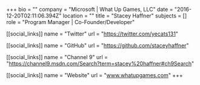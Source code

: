 +++
bio = ""
company = "Microsoft | What Up Games, LLC"
date = "2016-12-20T02:11:06.394Z"
location = ""
title = "Stacey Haffner"
subjects = []
role = "Program Manager | Co-Founder/Developer"

[[social_links]]
  name = "Twitter"
  url = "https://twitter.com/yecats131"

[[social_links]]
  name = "GitHub"
  url = "https://github.com/staceyhaffner"

[[social_links]]
  name = "Channel 9"
  url = "https://channel9.msdn.com/Search?term=stacey%20haffner#ch9Search"

[[social_links]]
  name = "Website"
  url = "www.whatupgames.com"
+++
